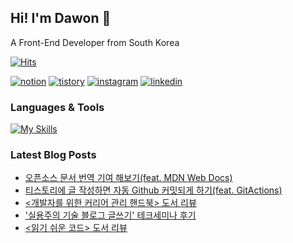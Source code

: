 ## Hi! I'm Dawon 👋

A Front-End Developer from South Korea

[![Hits](https://hits.seeyoufarm.com/api/count/incr/badge.svg?url=https%3A%2F%2Fgithub.com%2FDawon00&count_bg=%23B1C978&title_bg=%23000000&icon=&icon_color=%23E7E7E7&title=%F0%9F%91%80++Today%27s+Visits+%2F+Total+Visits&edge_flat=false)](https://hits.seeyoufarm.com)

[![notion](https://img.shields.io/badge/notion-000000?style=for-the-badge&logo=notion&logoColor=white)](https://seodawon.notion.site/Web-Developer-567c47ab15e5490994e50b527510bb69) [![tistory](https://img.shields.io/badge/tistory-ff5544?style=for-the-badge&logo=tistory&logoColor=white)](https://dawonny.tistory.com/) [![instagram](https://img.shields.io/badge/instagram-E4405F?style=for-the-badge&logo=instagram&logoColor=white)](https://www.instagram.com/wonny_dev/) [![linkedin](https://img.shields.io/badge/linkedin-0A66C2?style=for-the-badge&logo=linkedin&logoColor=white)](https://www.linkedin.com/in/%EB%8B%A4%EC%9B%90-%EC%84%9C-77846b295/)

### Languages & Tools

[![My Skills](https://skillicons.dev/icons?i=git,js,html,css,react,tailwind,vscode,notion)](https://skillicons.dev)






### Latest Blog Posts

- [오픈소스 문서 번역 기여 해보기(feat. MDN Web Docs)](http://dawonny.tistory.com/469)
- [티스토리에 글 작성하면 자동 Github 커밋되게 하기(feat. GitActions)](http://dawonny.tistory.com/468)
- [&lt;개발자를 위한 커리어 관리 핸드북&gt; 도서 리뷰](http://dawonny.tistory.com/467)
- ['실용주의 기술 블로그 글쓰기' 테크세미나 후기](http://dawonny.tistory.com/466)
- [&lt;읽기 쉬운 코드&gt; 도서 리뷰](http://dawonny.tistory.com/465)

